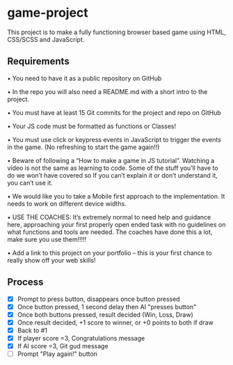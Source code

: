 # game-project

This project is to make a fully functioning browser based game using HTML, CSS/SCSS and JavaScript.


## Requirements ##

• You need to have it as a public repository on GitHub

   • In the repo you will also need a README.md with a short intro to the project.
  
• You must have at least 15 Git commits for the project and repo on GitHub

• Your JS code must be formatted as functions or Classes!

• You must use click or keypress events in JavaScript to trigger the events in the game.
  (No refreshing to start the game again!!)
  
• Beware of following a “How to make a game in JS tutorial”. Watching a video is not the
  same as learning to code. Some of the stuff you’ll have to do we won’t have covered so
  If you can’t explain it or don’t understand it, you can’t use it.
  
• We would like you to take a Mobile first approach to the implementation. It needs to
  work on different device widths.
  
• USE THE COACHES: It’s extremely normal to need help and guidance here, approaching
  your first properly open ended task with no guidelines on what functions and tools are
  needed. The coaches have done this a lot, make sure you use them!!!!!
  
• Add a link to this project on your portfolio – this is your first chance to really show off
  your web skills!


## Process ##

- [x] Prompt to press button, disappears once button pressed
- [x] Once button pressed, 1 second delay then AI "presses button"
- [x] Once both buttons pressed, result decided (Win, Loss, Draw)
- [x] Once result decided, +1 score to winner, or +0 points to both if draw
- [x] Back to #1
- [x] If player score =3, Congratulations message
- [x] If AI score =3, Git gud message
- [ ] Prompt "Play again!" button
